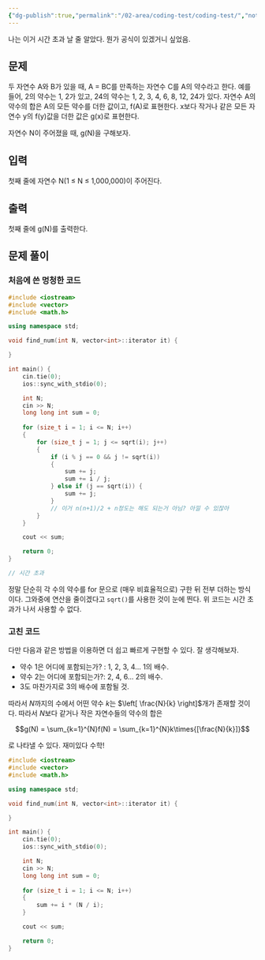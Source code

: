 ```yaml
---
{"dg-publish":true,"permalink":"/02-area/coding-test/coding-test/","noteIcon":"","created":"2025-03-15T15:42:58.455+09:00","updated":"2025-04-01T22:46:19.040+09:00"}
---
```



나는 이거 시간 초과 날 줄 알았다. 뭔가 공식이 있겠거니 싶었음.

## 문제

두 자연수 A와 B가 있을 때, A = BC를 만족하는 자연수 C를 A의 약수라고 한다. 예를 들어, 2의 약수는 1, 2가 있고, 24의 약수는 1, 2, 3, 4, 6, 8, 12, 24가 있다. 자연수 A의 약수의 합은 A의 모든 약수를 더한 값이고, f(A)로 표현한다. x보다 작거나 같은 모든 자연수 y의 f(y)값을 더한 값은 g(x)로 표현한다.

자연수 N이 주어졌을 때, g(N)을 구해보자.

## 입력

첫째 줄에 자연수 N(1 ≤ N ≤ 1,000,000)이 주어진다.

## 출력

첫째 줄에 g(N)를 출력한다.

## 문제 풀이

### 처음에 쓴 멍청한 코드

```cpp
#include <iostream>
#include <vector>
#include <math.h>

using namespace std;

void find_num(int N, vector<int>::iterator it) {

}

int main() {
    cin.tie(0);
    ios::sync_with_stdio(0);

    int N;
    cin >> N;
    long long int sum = 0;
    
    for (size_t i = 1; i <= N; i++)
    {
        for (size_t j = 1; j <= sqrt(i); j++)
        {
            if (i % j == 0 && j != sqrt(i)) 
            {
                sum += j;
                sum += i / j;
            } else if (j == sqrt(i)) {
                sum += j;
            }
            // 이거 n(n+1)/2 + n정도는 해도 되는거 아님? 아낄 수 있잖아
        }
    }

    cout << sum;    

    return 0;
}

// 시간 초과
```

정말 단순히 각 수의 약수를 for 문으로 (매우 비효율적으로) 구한 뒤 전부 더하는 방식이다. 그와중에 연산을 줄이겠다고 `sqrt()`를 사용한 것이 눈에 띈다.
위 코드는 시간 초과가 나서 사용할 수 없다. 

### 고친 코드

다만 다음과 같은 방법을 이용하면 더 쉽고 빠르게 구현할 수 있다. 잘 생각해보자.

- 약수 1은 어디에 포함되는가? : 1, 2, 3, 4... 1의 배수.
- 약수 2는 어디에 포함되는가?: 2, 4, 6... 2의 배수.
- 3도 마찬가지로 3의 배수에 포함될 것.

따라서 $N$까지의 수에서 어떤 약수 $k$는 $\left[ \frac{N}{k} \right]$개가 존재할 것이다. 따라서 $N$보다 같거나 작은 자연수들의 약수의 합은

$$g(N) = \sum_{k=1}^{N}f(N) = \sum_{k=1}^{N}k\times{[\frac{N}{k}]}$$

로 나타낼 수 있다. 재미있다 수학!

```cpp
#include <iostream>
#include <vector>
#include <math.h>

using namespace std;

void find_num(int N, vector<int>::iterator it) {

}

int main() {
    cin.tie(0);
    ios::sync_with_stdio(0);

    int N;
    cin >> N;
    long long int sum = 0;
    
    for (size_t i = 1; i <= N; i++)
    {
        sum += i * (N / i);
    }

    cout << sum;    

    return 0;
}
```